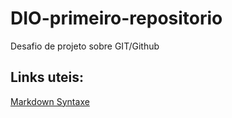 # DIO-primeiro-repositorio
Desafio de projeto sobre GIT/Github
## Links uteis:
[Markdown Syntaxe](https://www.markdownguide.org/basic-syntax/)

